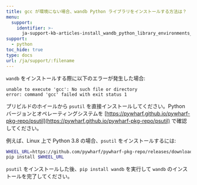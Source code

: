 ```yaml
---
title: gcc が環境にない場合、wandb Python ライブラリをインストールする方法は？
menu:
  support:
    identifier: >-
      ja-support-kb-articles-install_wandb_python_library_environments_without_gcc
support:
  - python
toc_hide: true
type: docs
url: /ja/support/:filename
---
```

`wandb` をインストールする際に以下のエラーが発生した場合:

```
unable to execute 'gcc': No such file or directory
error: command 'gcc' failed with exit status 1
```

プリビルドのホイールから `psutil` を直接インストールしてください。Python バージョンとオペレーティングシステムを [https://pywharf.github.io/pywharf-pkg-repo/psutil](https://pywharf.github.io/pywharf-pkg-repo/psutil) で確認してください。

例えば、Linux 上で Python 3.8 の場合、`psutil` をインストールするには:

```bash
WHEEL_URL=https://github.com/pywharf/pywharf-pkg-repo/releases/download/psutil-5.7.0-cp38-cp38-manylinux2010_x86_64.whl#sha256=adc36dabdff0b9a4c84821ef5ce45848f30b8a01a1d5806316e068b5fd669c6d
pip install $WHEEL_URL
```

`psutil` をインストールした後、`pip install wandb` を実行して `wandb` のインストールを完了してください。